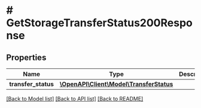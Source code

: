 # # GetStorageTransferStatus200Response

## Properties

Name | Type | Description | Notes
------------ | ------------- | ------------- | -------------
**transfer_status** | [**\OpenAPI\Client\Model\TransferStatus**](TransferStatus.md) |  |

[[Back to Model list]](../../README.md#models) [[Back to API list]](../../README.md#endpoints) [[Back to README]](../../README.md)
